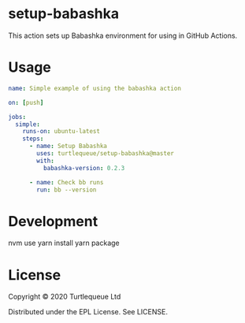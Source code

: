 # setup-babashka

This action sets up Babashka environment for using in GitHub Actions.

# Usage

```yaml
name: Simple example of using the babashka action

on: [push]

jobs:
  simple:
    runs-on: ubuntu-latest
    steps:
      - name: Setup Babashka
        uses: turtlequeue/setup-babashka@master
        with:
          babashka-version: 0.2.3

      - name: Check bb runs
        run: bb --version
```

# Development

nvm use
yarn install
yarn package


# License
Copyright © 2020 Turtlequeue Ltd

Distributed under the EPL License. See LICENSE.
